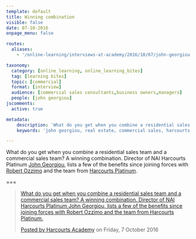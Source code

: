 ```yaml
---
template: default
title: Winning combination
visible: false
date: 07-10-2016
onpage_menu: false

routes:
  aliases:
    - '/online-learning/interviews-at-academy/2016/10/07/john-georgiou'

taxonomy:
  category: [online_learning, online_learning_bites]
  tag: [learning bites]
  topic: [commercial]
  format: [interview]
  audience: [commercial sales consultants,business owners,managers]
  people: [john georgiou]
jscomments:
  active: true

metadata:
    description: 'What do you get when you combine a residential sales team and a commercial sales team? A winning combination. Director of NAI Harcourts Platinum John Georgiou, lists a few of the benefits since joining forces with Robert Ozzimo and the team from Harcourts Platinum.'
    keywords: 'john georgiou, real estate, commercial sales, harcourts'

---
```


What do you get when you combine a residential sales team and a commercial sales team? A winning combination. Director of NAI Harcourts Platinum [John Georgiou](https://www.facebook.com/john.georgiou.777), lists a few of the benefits since joining forces with [Robert Ozzimo](https://www.facebook.com/robert.ozzimo) and the team from [Harcourts Platinum](http://platinum.naiharcourts.com.au/).

===

  <!-- Load Facebook SDK for JavaScript -->
  <div id="fb-root"></div>
  <script>(function(d, s, id) {
    var js, fjs = d.getElementsByTagName(s)[0];
    if (d.getElementById(id)) return;
    js = d.createElement(s); js.id = id;
    js.src = "//connect.facebook.net/en_GB/sdk.js#xfbml=1&version=v2.7&appId=667620916615872";
    fjs.parentNode.insertBefore(js, fjs);
  }(document, 'script', 'facebook-jssdk'));</script>

  <!-- Your embedded video player code -->
  <div class="fb-video" data-href="https://www.facebook.com/harcourtsacademy/videos/10153756688037676/" data-show-text="false"><blockquote cite="https://www.facebook.com/harcourtsacademy/videos/10153756688037676/" class="fb-xfbml-parse-ignore"><a href="https://www.facebook.com/harcourtsacademy/videos/10153756688037676/">What do you get when you combine a residential sales team and a commercial sales team? A winning combination. Director of NAI Harcourts Platinum John Georgiou, lists a few of the benefits since joining forces with Robert Ozzimo and the team from Harcourts Platinum.</p>Posted by <a href="https://www.facebook.com/harcourtsacademy/">Harcourts Academy</a> on Friday, 7 October 2016</blockquote></div>
